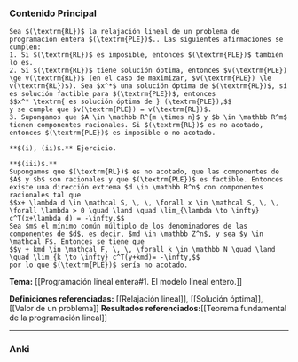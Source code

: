 ### Contenido Principal

```ad-theorem
Sea $(\textrm{RL})$ la relajación lineal de un problema de programación entera $(\textrm{PLE})$.. Las siguientes afirmaciones se cumplen:
1. Si $(\textrm{RL})$ es imposible, entonces $(\textrm{PLE})$ también lo es.
2. Si $(\textrm{RL})$ tiene solución óptima, entonces $v(\textrm{PLE}) \ge v(\textrm{RL})$ (en el caso de maximizar, $v(\textrm{PLE}) \le v(\textrm{RL})$). Sea $x^*$ una solución óptima de $(\textrm{RL})$, si es solución factible para $(\textrm{PLE})$, entonces
$$x^* \textrm{ es solución óptima de } (\textrm{PLE}),$$
y se cumple que $v(\textrm{PLE}) = v(\textrm{RL})$.
3. Supongamos que $A \in \mathbb R^{m \times n}$ y $b \in \mathbb R^m$ tienen componentes racionales. Si $(\textrm{RL})$ es no acotado, entonces $(\textrm{PLE})$ es imposible o no acotado.
```

```ad-proof
**$(i), (ii)$.** Ejercicio.

**$(iii)$.**
Supongamos que $(\textrm{RL})$ es no acotado, que las componentes de $A$ y $b$ son racionales y que $(\textrm{PLE})$ es factible. Entonces existe una dirección extrema $d \in \mathbb R^n$ con componentes racionales tal que
$$x+ \lambda d \in \mathcal S, \, \, \forall x \in \mathcal S, \, \, \forall \lambda > 0 \quad \land \quad \lim_{\lambda \to \infty} c^T(x+\lambda d) = -\infty.$$
Sea $m$ el mínimo común múltiplo de los denominadores de las componentes de $d$, es decir, $md \in \mathbb Z^n$, y sea $y \in \mathcal F$. Entonces se tiene que
$$y + kmd \in \mathcal F, \, \, \forall k \in \mathbb N \quad \land \quad \lim_{k \to \infty} c^T(y+kmd)= -\infty,$$
por lo que $(\textrm{PLE})$ sería no acotado.
```

**Tema:** [[Programación lineal entera#1. El modelo lineal entero.]]

**Definiciones referenciadas:** [[Relajación lineal]], [[Solución óptima]], [[Valor de un problema]]
**Resultados referenciados:**[[Teorema fundamental de la programación lineal]]

---
### Anki
